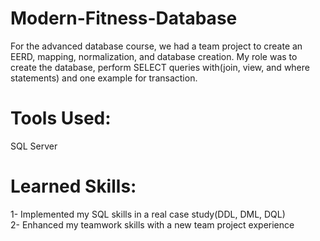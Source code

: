 # Modern-Fitness-Database
For the advanced database course, we had a team project to create an EERD, mapping, normalization, and database creation. My role was to create the database, perform SELECT queries with(join, view, and where statements) and one example for transaction.
# Tools Used: 
SQL Server
# Learned Skills:
1- Implemented my SQL skills in a real case study(DDL, DML, DQL) <br>
2- Enhanced my teamwork skills with a new team project experience
